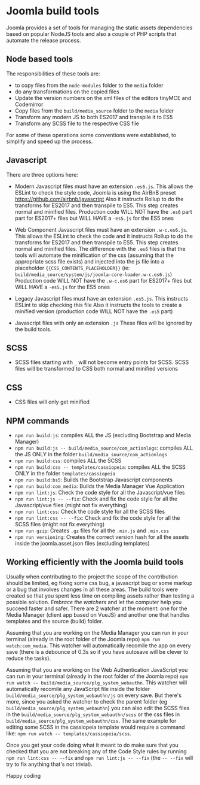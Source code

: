 # Joomla build tools

Joomla provides a set of tools for managing the static assets dependencies based on popular NodeJS tools and also a couple of PHP scripts that automate the release process.

## Node based tools
The responsibilities of these tools are:
- to copy files from the `node-modules` folder to the `media` folder
- do any transformations on the copied files
- Update the version numbers on the xml files of the editors tinyMCE and Codemirror
- Copy files from the `build/media_source` folder to the `media` folder
- Transform any modern JS to both ES2017 and transpile it to ES5
- Transform any SCSS file to the respective CSS file

For some of these operations some conventions were established, to simplify and speed up the process.

## Javascript
There are three options here:
- Modern Javascript files must have an extension `.es6.js`.
  This allows the ESLint to check the style code, Joomla is using the AirBnB preset https://github.com/airbnb/javascript
  Also it instructs Rollup to do the transforms for ES2017 and then transpile to ES5. This step creates normal and minified files.
  Production code WILL NOT have the `.es6` part part for ES2017+ files but WILL HAVE a `-es5.js` for the ES5 ones

- Web Component Javascript files must have an extension `.w-c.es6.js`.
  This allows the ESLint to check the code and it instructs Rollup to do the transforms for ES2017 and then transpile to ES5. This step creates normal and minified files. The difference with the `.es6` files is that the tools will automate the minification of the css (assuming that the appropriate scss file exists) and injected into the js file into a placeholder `{{CSS_CONTENTS_PLACEHOLDER}}` (ie: `build/media_source/system/js/joomla-core-loader.w-c.es6.js`)
  Production code WILL NOT have the `.w-c.es6` part for ES2017+ files but WILL HAVE a `-es5.js` for the ES5 ones

- Legacy Javascript files must have an extension `.es5.js`.
  This instructs ESLint to skip checking this file
  Also it instructs the tools to create a minified version (production code WILL NOT have the `.es5` part)
	
- Javascript files with only an extension `.js`
  These files will be ignored by the build tools.

## SCSS
- SCSS files starting with `_` will not become entry points for SCSS.
  SCSS files will be transformed to CSS both normal and minified versions

## CSS
- CSS files will only get minified


## NPM commands
- `npm run build:js`: compiles ALL the JS (excluding Bootstrap and Media Manager)
- `npm run build:js -- build/media_source/com_actionlogs`: compiles ALL the JS ONLY in the folder `build/media_source/com_actionlogs`
- `npm run build:css`: compiles ALL the SCSS
- `npm run build:css -- templates/cassiopeia`: compiles ALL the SCSS ONLY in the folder `templates/cassiopeia`
- `npm run build:bs5`: Builds the Bootstrap Javascript components
- `npm run build:com_media`: Builds the Media Manager Vue Application
- `npm run lint:js`: Check the code style for all the Javascript/vue files
- `npm run lint:js -- --fix`: Check and fix the code style for all the Javascript/vue files (might not fix everything)
- `npm run lint:css`: Check the code style for all the SCSS files
- `npm run lint:css -- --fix`: Check and fix the code style for all the SCSS files (might not fix everything)
- `npm run gzip`: Creates `.gz` files for all the `.min.js` and `.min.css`
- `npm run versioning`: Creates the correct version hash for all the assets inside the joomla.asset.json files (excluding templates)

## Working efficiently with the Joomla build tools

Usually when contributing to the project the scope of the contribution should be limited, eg fixing some css bug, a javascript bug or some markup or a bug that involves changes in all these areas. The build tools were created so that you spent less time on compiling assets rather than testing a possible solution. *Embrace the watchers* and let the computer help you succeed faster and safer. There are 2 watcher at the moment: one for the Media Manager (client app based on VueJS) and another one that handles templates and the source (build) folder.

Assuming that you are working on the Media Manager you can run in your terminal (already in the root folder of the Joomla repo) `npm run watch:com_media`. This watcher will automatically recomile the app on every save (there is a debounce of 0.3s so if you have autosave will be clever to reduce the tasks).

Assuming that you are working on the Web Authentication JavaScript you can run in your terminal (already in the root folder of the Joomla repo) `npm run watch -- build/media_source/plg_system_webauthn`. This watcher will automatically recomile any JavaScript file inside the folder `build/media_source/plg_system_webauthn/js` on every save. But there's more, since you asked the watcher to check the parent folder (eg `build/media_source/plg_system_webauthn`) you can also edit the SCSS files in the `build/media_source/plg_system_webauthn/scss` or the css files in `build/media_source/plg_system_webauthn/css`. The same example for editing some SCSS in the cassiopeia template would require a command like: `npm run watch -- templates/cassiopeia/scss`.

Once you get your code doing what it meant to do make sure that you checked that you are not breaking any of the Code Style rules by running `npm run lint:css -- --fix` and `npm run lint:js -- --fix` (the `-- --fix` will try to fix anything that's not trivial).

Happy coding
